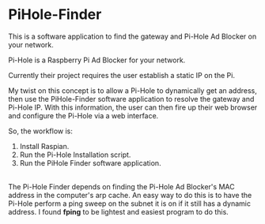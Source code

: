 # PiHole-Finder
This is a software application to find the gateway and Pi-Hole Ad Blocker on your network.

Pi-Hole is a Raspberry Pi Ad Blocker for your network. <br />

Currently their project requires the user establish a static IP on the Pi.<br />

My twist on this concept is to allow a Pi-Hole to dynamically get an address, then use the PiHole-Finder software application to resolve the gateway and Pi-Hole IP. With this information, the user can then fire up their web browser and configure the Pi-Hole via a web interface.<br />

So, the workflow is:<br />
1. Install Raspian.<br />
2. Run the Pi-Hole Installation script.<br />
3. Run the PiHole Finder software application.<br /><br />

The Pi-Hole Finder depends on finding the Pi-Hole Ad Blocker's MAC address in the computer's arp cache. An easy way to do this is to have the Pi-Hole perform a ping sweep on the subnet it is on if it still has a dynamic address. I found <strong>fping</strong> to be lightest and easiest program to do this.  
 






